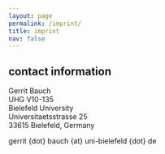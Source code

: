 ```yaml
---
layout: page
permalink: /imprint/
title: imprint
nav: false
---
```



## contact information

<p>Gerrit Bauch<br>
UHG V10-135<br>
Bielefeld University<br>
Universitaetsstrasse 25<br>
33615 Bielefeld, Germany</p>

<p>gerrit {dot} bauch {at} uni-bielefeld {dot} de </p>
